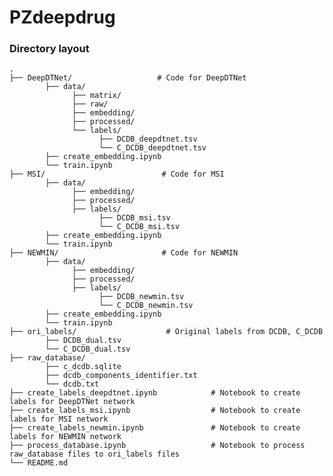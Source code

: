 # PZdeepdrug

### Directory layout

    .
    ├── DeepDTNet/                   # Code for DeepDTNet
            ├── data/
                  ├── matrix/
                  ├── raw/
                  ├── embedding/
                  ├── processed/
                  └── labels/
                        ├── DCDB_deepdtnet.tsv
                        └── C_DCDB_deepdtnet.tsv
            ├── create_embedding.ipynb
            └── train.ipynb
    ├── MSI/                          # Code for MSI
            ├── data/
                  ├── embedding/
                  ├── processed/
                  ├── labels/
                        ├── DCDB_msi.tsv
                        └── C_DCDB_msi.tsv
            ├── create_embedding.ipynb
            └── train.ipynb
    ├── NEWMIN/                       # Code for NEWMIN
            ├── data/
                  ├── embedding/
                  ├── processed/
                  ├── labels/
                        ├── DCDB_newmin.tsv
                        └── C_DCDB_newmin.tsv
            ├── create_embedding.ipynb
            └── train.ipynb 
    ├── ori_labels/                    # Original labels from DCDB, C_DCDB
            ├── DCDB_dual.tsv
            └── C_DCDB_dual.tsv
    ├── raw_database/
            ├── c_dcdb.sqlite
            ├── dcdb_components_identifier.txt
            └── dcdb.txt
    ├── create_labels_deepdtnet.ipynb            # Notebook to create labels for DeepDTNet network
    ├── create_labels_msi.ipynb                  # Notebook to create labels for MSI network
    ├── create_labels_newmin.ipynb               # Notebook to create labels for NEWMIN network
    ├── process_database.ipynb                   # Notebook to process raw_database files to ori_labels files
    └── README.md
